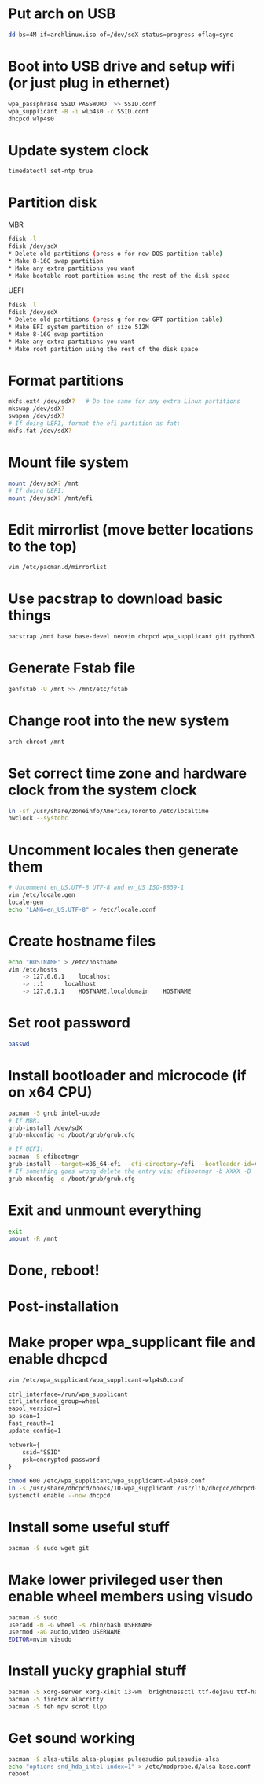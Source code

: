 # Put arch on USB
```sh
dd bs=4M if=archlinux.iso of=/dev/sdX status=progress oflag=sync
```

# Boot into USB drive and setup wifi (or just plug in ethernet)
```sh
wpa_passphrase SSID PASSWORD  >> SSID.conf
wpa_supplicant -B -i wlp4s0 -c SSID.conf
dhcpcd wlp4s0
```

# Update system clock
```sh
timedatectl set-ntp true
```

# Partition disk
MBR
```sh
fdisk -l
fdisk /dev/sdX
* Delete old partitions (press o for new DOS partition table)
* Make 8-16G swap partition
* Make any extra partitions you want
* Make bootable root partition using the rest of the disk space
```

UEFI
```sh
fdisk -l
fdisk /dev/sdX
* Delete old partitions (press g for new GPT partition table)
* Make EFI system partition of size 512M
* Make 8-16G swap partition
* Make any extra partitions you want
* Make root partition using the rest of the disk space
```

# Format partitions
```sh
mkfs.ext4 /dev/sdX?   # Do the same for any extra Linux partitions
mkswap /dev/sdX?
swapon /dev/sdX?
# If doing UEFI, format the efi partition as fat:
mkfs.fat /dev/sdX?
```

# Mount file system
```sh
mount /dev/sdX? /mnt
# If doing UEFI:
mount /dev/sdX? /mnt/efi
```

# Edit mirrorlist (move better locations to the top)
```sh
vim /etc/pacman.d/mirrorlist
```

# Use pacstrap to download basic things
```sh
pacstrap /mnt base base-devel neovim dhcpcd wpa_supplicant git python3
```

# Generate Fstab file
```sh
genfstab -U /mnt >> /mnt/etc/fstab
```

# Change root into the new system
```sh
arch-chroot /mnt
```

# Set correct time zone and hardware clock from the system clock
```sh
ln -sf /usr/share/zoneinfo/America/Toronto /etc/localtime
hwclock --systohc
```

# Uncomment locales then generate them
```sh
# Uncomment en_US.UTF-8 UTF-8 and en_US ISO-8859-1
vim /etc/locale.gen
locale-gen
echo "LANG=en_US.UTF-8" > /etc/locale.conf
```

# Create hostname files
```sh
echo "HOSTNAME" > /etc/hostname
vim /etc/hosts
	-> 127.0.0.1	localhost
	-> ::1		localhost
	-> 127.0.1.1	HOSTNAME.localdomain	HOSTNAME
```

# Set root password
```sh
passwd
```

# Install bootloader and microcode (if on x64 CPU)
```sh
pacman -S grub intel-ucode
# If MBR:
grub-install /dev/sdX
grub-mkconfig -o /boot/grub/grub.cfg

# If UEFI:
pacman -S efibootmgr
grub-install --target=x86_64-efi --efi-directory=/efi --bootloader-id=ARCH_GRUB --debug --recheck
# If something goes wrong delete the entry via: efibootmgr -b XXXX -B
grub-mkconfig -o /boot/grub/grub.cfg
```

# Exit and unmount everything
```sh
exit
umount -R /mnt
```

# Done, reboot!

# Post-installation

# Make proper wpa\_supplicant file and enable dhcpcd
```sh
vim /etc/wpa_supplicant/wpa_supplicant-wlp4s0.conf
```
```txt
ctrl_interface=/run/wpa_supplicant
ctrl_interface_group=wheel
eapol_version=1
ap_scan=1
fast_reauth=1
update_config=1

network={
	ssid="SSID"
	psk=encrypted password
}
```

```sh
chmod 600 /etc/wpa_supplicant/wpa_supplicant-wlp4s0.conf
ln -s /usr/share/dhcpcd/hooks/10-wpa_supplicant /usr/lib/dhcpcd/dhcpcd-hooks/
systemctl enable --now dhcpcd
```

# Install some useful stuff
```sh
pacman -S sudo wget git
```

# Make lower privileged user then enable wheel members using visudo
```sh
pacman -S sudo
useradd -m -G wheel -s /bin/bash USERNAME
usermod -aG audio,video USERNAME
EDITOR=nvim visudo
```

# Install yucky graphial stuff
```sh
pacman -S xorg-server xorg-xinit i3-wm  brightnessctl ttf-dejavu ttf-hack
pacman -S firefox alacritty
pacman -S feh mpv scrot llpp
```

# Get sound working
```sh
pacman -S alsa-utils alsa-plugins pulseaudio pulseaudio-alsa
echo "options snd_hda_intel index=1" > /etc/modprobe.d/alsa-base.conf
reboot
```
